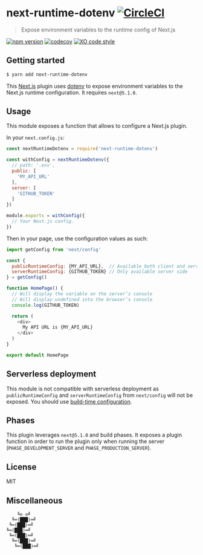 # next-runtime-dotenv [![CircleCI](https://circleci.com/gh/tusbar/next-runtime-dotenv.svg?style=svg)](https://circleci.com/gh/tusbar/next-runtime-dotenv)

> Expose environment variables to the runtime config of Next.js

[![npm version](https://badgen.net/npm/v/next-runtime-dotenv)](https://www.npmjs.com/package/next-runtime-dotenv)
[![codecov](https://badgen.net/codecov/c/github/tusbar/next-runtime-dotenv)](https://codecov.io/gh/tusbar/next-runtime-dotenv)
[![XO code style](https://badgen.net/badge/code%20style/XO/cyan)](https://github.com/xojs/xo)

## Getting started

```bash
$ yarn add next-runtime-dotenv
```

This [Next.js](https://github.com/zeit/next.js) plugin uses [dotenv](https://github.com/motdotla/dotenv) to expose environment variables to the Next.js runtime configuration.
It requires `next@5.1.0`.

## Usage

This module exposes a function that allows to configure a Next.js plugin.

In your `next.config.js`:

```js
const nextRuntimeDotenv = require('next-runtime-dotenv')

const withConfig = nextRuntimeDotenv({
  // path: '.env',
  public: [
    'MY_API_URL'
  ],
  server: [
    'GITHUB_TOKEN'
  ]
})

module.exports = withConfig({
  // Your Next.js config.
})
```

Then in your page, use the configuration values as such:

```js
import getConfig from 'next/config'

const {
  publicRuntimeConfig: {MY_API_URL},  // Available both client and server side
  serverRuntimeConfig: {GITHUB_TOKEN} // Only available server side
} = getConfig()

function HomePage() {
  // Will display the variable on the server’s console
  // Will display undefined into the browser’s console
  console.log(GITHUB_TOKEN)

  return (
    <div>
      My API URL is {MY_API_URL}
    </div>
  )
}

export default HomePage
```

## Serverless deployment

This module is not compatible with serverless deployment as `publicRuntimeConfig` and `serverRuntimeConfig` from `next/config` will not be exposed.
You should use [build-time configuration](https://github.com/zeit/next.js#build-time-configuration).

## Phases

This plugin leverages `next@5.1.0` and build phases. It exposes a plugin function in order to run the plugin only when running the server (`PHASE_DEVELOPMENT_SERVER` and `PHASE_PRODUCTION_SERVER`).

## License

MIT


## Miscellaneous

```
    ╚⊙ ⊙╝
  ╚═(███)═╝
 ╚═(███)═╝
╚═(███)═╝
 ╚═(███)═╝
  ╚═(███)═╝
   ╚═(███)═╝
```
